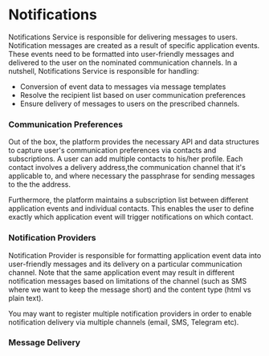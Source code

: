# Notifications

Notifications Service is responsible for delivering messages to users. Notification messages are created
as a result of specific application events. These events need to be formatted into user-friendly messages
and delivered to the user on the nominated communication channels. In a nutshell, Notifications Service is 
responsible for handling:

* Conversion of event data to messages via message templates
* Resolve the recipient list based on user communication preferences
* Ensure delivery of messages to users on the prescribed channels.

### Communication Preferences
Out of the box, the platform provides the necessary API and data structures to capture user's communication preferences 
via contacts and subscriptions. A user can add multiple contacts to his/her profile. Each contact involves a delivery 
address,the communication channel that it's applicable to, and where necessary the passphrase for sending messages to the 
the address. 

Furthermore, the platform maintains a subscription list between different application events and individual contacts. 
This enables the user to define exactly which application event will trigger notifications on which contact.

### Notification Providers
Notification Provider is responsible for formatting application event data into user-friendly messages and its delivery
on a particular communication channel. Note that the same application event may result in different notification messages
based on limitations of the channel (such as SMS where we want to keep the message short) and the content type (html vs plain text).

You may want to register multiple notification providers in order to enable notification delivery via multiple channels
(email, SMS, Telegram etc).

### Message Delivery
